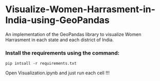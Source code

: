 # Visualize-Women-Harrasment-in-India-using-GeoPandas
An implementation of the GeoPandas library to visualize Women Harrasment in each state and each district of India.



### Install the requirements using the command:
`pip intsall -r requirements.txt`

Open Visualization.ipynb and just run each cell !!!

